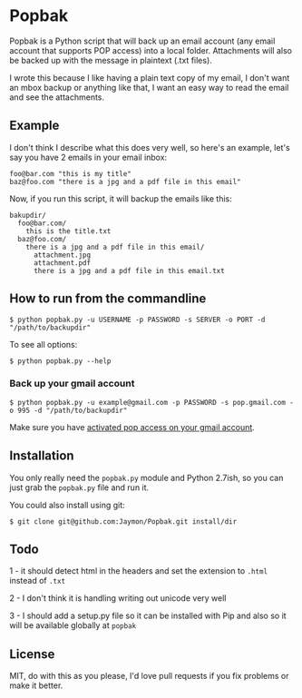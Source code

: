 # Popbak

Popbak is a Python script that will back up an email account (any email account that supports POP access) into a local folder. Attachments will also be backed up with the message in plaintext (.txt files).

I wrote this because I like having a plain text copy of my email, I don't want an mbox backup or anything like that, I want
an easy way to read the email and see the attachments.

## Example

I don't think I describe what this does very well, so here's an example, let's say you have 2 emails in your email inbox:

    foo@bar.com "this is my title"
    baz@foo.com "there is a jpg and a pdf file in this email"

Now, if you run this script, it will backup the emails like this:

    bakupdir/
      foo@bar.com/
        this is the title.txt
      baz@foo.com/
        there is a jpg and a pdf file in this email/
          attachment.jpg
          attachment.pdf
          there is a jpg and a pdf file in this email.txt

## How to run from the commandline

    $ python popbak.py -u USERNAME -p PASSWORD -s SERVER -o PORT -d "/path/to/backupdir"

To see all options:

    $ python popbak.py --help

### Back up your gmail account

    $ python popbak.py -u example@gmail.com -p PASSWORD -s pop.gmail.com -o 995 -d "/path/to/backupdir"

Make sure you have [activated pop access on your gmail account](http://mail.google.com/support/bin/answer.py?answer=13273&topic=12890).

## Installation

You only really need the `popbak.py` module and Python 2.7ish, so you can just grab the `popbak.py` file and run it. 

You could also install using git:

    $ git clone git@github.com:Jaymon/Popbak.git install/dir

## Todo

1 - it should detect html in the headers and set the extension to `.html` instead of `.txt`

2 - I don't think it is handling writing out unicode very well

3 - I should add a setup.py file so it can be installed with Pip and also so it will be available globally at `popbak`

## License

MIT, do with this as you please, I'd love pull requests if you fix problems or make it better.

